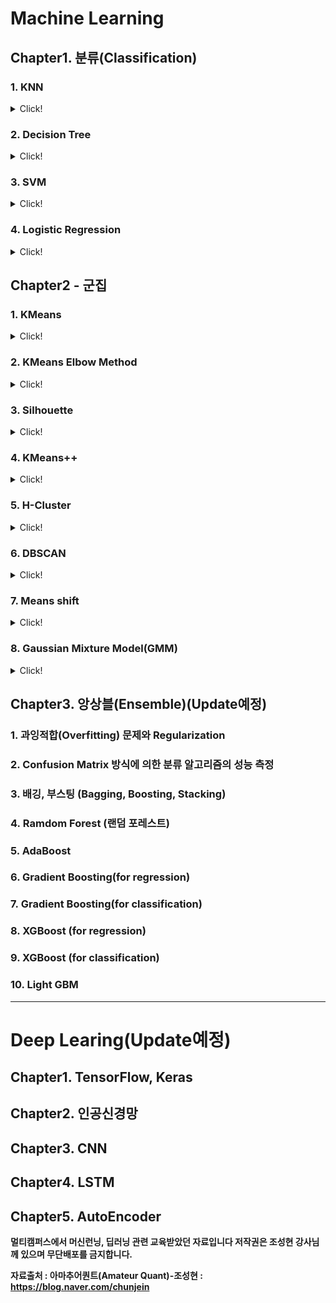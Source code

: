 # Machine Learning

## Chapter1. 분류(Classification)

### 1. KNN

<details>
<summary>Click!</summary>
<div markdown="1">
  
Link: [Velog][vurl_KNN]

[vurl_KNN]: https://velog.io/@hyunicecream/KNN

Link: [Code][knn]

[knn]: https://github.com/hyunicecream/ML-DL/tree/main/Classification/KNN
  
</div>
</details>


### 2. Decision Tree

<details>
<summary>Click!</summary>
<div markdown="1">

Link: [Velog][vurl_Dtree]

[vurl_Dtree]: https://velog.io/@hyunicecream/Decision-Tree-%EC%9D%98%EC%82%AC%EA%B2%B0%EC%A0%95-%EB%82%98%EB%AC%B4
 
Link: [Code][Dtree]
  
[Dtree]:  https://github.com/hyunicecream/ML-DL/tree/main/Classification/Dtree
</div>
</details>

### 3. SVM

<details>
<summary>Click!</summary>
<div markdown="1">
 
Link: [Velog][vurl_SVM]

[vurl_SVM]: https://velog.io/@hyunicecream/SVM-Support-Vector-Machine
  
Link: [Code][SVM]
  
[SVM]: https://github.com/hyunicecream/ML-DL/tree/main/Classification/SVM
</div>
</details>


### 4. Logistic Regression

<details>
<summary>Click!</summary>
<div markdown="1">

Link: [Velog][vurl_logistic]
  
[vurl_logistic]: https://velog.io/@hyunicecream/Logistic-Regression
  
Code: [Code][logistic]
  
[logistic]: https://github.com/hyunicecream/ML-DL/tree/main/Classification/LogisticRegression

</div>
</details>

## Chapter2 - 군집 

### 1. KMeans

<details>
<summary>Click!</summary>
<div markdown="1">
  
Code: [Code][kmeans]
  
[kmeans]: https://github.com/hyunicecream/ML-DL/blob/main/Clustering/KMeans/KMeans_Clustering.ipynb

</div>
</details>

### 2. KMeans Elbow Method

<details>
<summary>Click!</summary>
<div markdown="1">
  
Code: [Code][KMeans Elbow Method]
  
[KMeans Elbow Method]: https://github.com/hyunicecream/ML-DL/tree/main/Clustering/KMeans%20Elbow%20Method

</div>
</details>

### 3. Silhouette

<details>
<summary>Click!</summary>
<div markdown="1">
  
Code: [Code][Silrouette]
  
[Silrouette]: https://github.com/hyunicecream/ML-DL/tree/main/Clustering/Silrouette

</div>
</details>

### 4. KMeans++

<details>
<summary>Click!</summary>
<div markdown="1">
  
Code: [Code][kmeans++]
  
[kmeans++]: https://github.com/hyunicecream/ML-DL/tree/main/Clustering/KMeans%2B%2B

</div>
</details>

### 5. H-Cluster

<details>
<summary>Click!</summary>
<div markdown="1">
  
Code: [Code][h-cluster]
  
[h-cluster]: https://github.com/hyunicecream/ML-DL/tree/main/Clustering/H-Clustering

</div>
</details>

### 6. DBSCAN

<details>
<summary>Click!</summary>
<div markdown="1">
  
Code: [Code][dbscan]
  
[dbscan]: https://github.com/hyunicecream/ML-DL/tree/main/Clustering/DBSCAN

</div>
</details>

### 7. Means shift

<details>
<summary>Click!</summary>
<div markdown="1">
  
Code: [Code][meanshift]
  
[meanshift]: https://github.com/hyunicecream/ML-DL/tree/main/Clustering/MeanShift

</div>
</details>

### 8. Gaussian Mixture Model(GMM)

<details>
<summary>Click!</summary>
<div markdown="1">
  
Code: [Code][Gaussian]
  
[Gaussian]: https://github.com/hyunicecream/ML-DL/tree/main/Clustering/Gaussian

</div>
</details>

## Chapter3.  앙상블(Ensemble)(**Update예정**)

### 1. 과잉적합(Overfitting) 문제와 Regularization
### 2. Confusion Matrix 방식에 의한 분류 알고리즘의 성능 측정
### 3. 배깅, 부스팅 (Bagging, Boosting, Stacking)
### 4. Ramdom Forest (랜덤 포레스트)
### 5. AdaBoost
### 6. Gradient Boosting(for regression)
### 7. Gradient Boosting(for classification)
### 8. XGBoost (for regression)
### 9. XGBoost (for classification)
### 10. Light GBM
---
# Deep Learing(**Update예정**)

## Chapter1. TensorFlow, Keras
## Chapter2. 인공신경망
## Chapter3. CNN
## Chapter4. LSTM
## Chapter5. AutoEncoder

**멀티캠퍼스에서 머신런닝, 딥러닝 관련 교육받았던 자료입니다 저작권은 조성현 강사님께 있으며 무단배포를 금지합니다.**

**자료출처 : 아마추어퀀트(Amateur Quant)-조성현 : https://blog.naver.com/chunjein**
